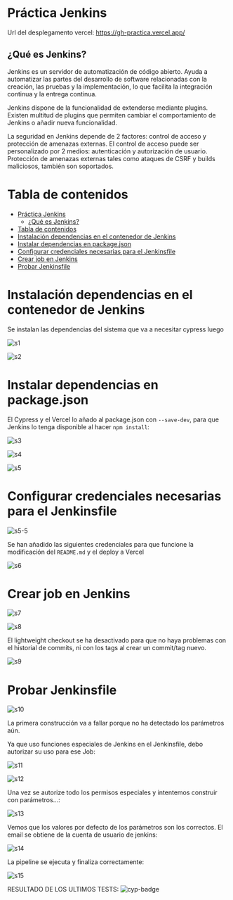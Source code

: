 # Práctica Jenkins

Url del desplegamento vercel: https://gh-practica.vercel.app/

## ¿Qué es Jenkins?

Jenkins es un servidor de automatización de código abierto. Ayuda a automatizar las partes del desarrollo de software relacionadas con la creación, las pruebas y la implementación, lo que facilita la integración continua y la entrega continua.

Jenkins dispone de la funcionalidad de extenderse mediante plugins. Existen multitud de plugins que permiten cambiar el comportamiento de Jenkins o añadir nueva funcionalidad.

La seguridad en Jenkins depende de 2 factores: control de acceso y protección de amenazas externas. El control de acceso puede ser personalizado por 2 medios: autenticación y autorización de usuario. Protección de amenazas externas tales como ataques de CSRF y builds maliciosos, también son soportados.

# Tabla de contenidos

- [Práctica Jenkins](#práctica-jenkins)
  - [¿Qué es Jenkins?](#qué-es-jenkins)
- [Tabla de contenidos](#tabla-de-contenidos)
- [Instalación dependencias en el contenedor de Jenkins](#instalación-dependencias-en-el-contenedor-de-jenkins)
- [Instalar dependencias en package.json](#instalar-dependencias-en-packagejson)
- [Configurar credenciales necesarias para el Jenkinsfile](#configurar-credenciales-necesarias-para-el-jenkinsfile)
- [Crear job en Jenkins](#crear-job-en-jenkins)
- [Probar Jenkinsfile](#probar-jenkinsfile)

# Instalación dependencias en el contenedor de Jenkins

Se instalan las dependencias del sistema que va a necesitar cypress luego

![s1](doc/1.png)

![s2](doc/2.png)

# Instalar dependencias en package.json

El Cypress y el Vercel lo añado al package.json con `--save-dev`, para que Jenkins lo tenga disponible al hacer `npm install`:

![s3](doc/3.png)

![s4](doc/4.png)

![s5](doc/5.png)

# Configurar credenciales necesarias para el Jenkinsfile

![s5-5](doc/5.5.png)

Se han añadido las siguientes credenciales para que funcione la modificación del `README.md` y el deploy a Vercel

![s6](doc/6.png)

# Crear job en Jenkins

![s7](doc/7.png)

![s8](doc/8.png)

El lightweight checkout se ha desactivado para que no haya problemas con el historial de commits, ni con los tags al crear un commit/tag nuevo.

![s9](doc/9.png)

# Probar Jenkinsfile

![s10](doc/10.png)

La primera construcción va a fallar porque no ha detectado los parámetros aún.

Ya que uso funciones especiales de Jenkins en el Jenkinsfile, debo autorizar su uso para ese Job:

![s11](doc/11.png)

![s12](doc/12.png)

Una vez se autorize todo los permisos especiales y intentemos construir con parámetros...:

![s13](doc/13.png)

Vemos que los valores por defecto de los parámetros son los correctos. El email se obtiene de la cuenta de usuario de jenkins: 

![s14](doc/14.png)

La pipeline se ejecuta y finaliza correctamente:

![s15](doc/15.png)



RESULTADO DE LOS ULTIMOS TESTS:
![cyp-badge](https://img.shields.io/badge/tested%20with-Cypress-04C38E.svg)